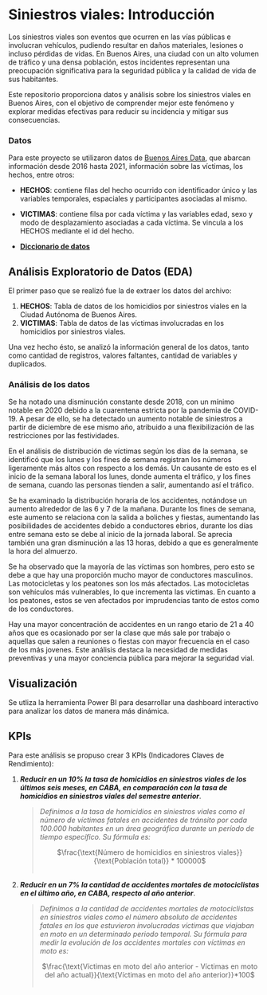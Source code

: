 # **Siniestros viales: Introducción** 

Los siniestros viales son eventos que ocurren en las vías públicas e involucran vehículos, pudiendo resultar en daños materiales, lesiones o incluso pérdidas de vidas. En Buenos Aires, una ciudad con un alto volumen de tráfico y una densa población, estos incidentes representan una preocupación significativa para la seguridad pública y la calidad de vida de sus habitantes.

Este repositorio proporciona datos y análisis sobre los siniestros viales en Buenos Aires, con el objetivo de comprender mejor este fenómeno y explorar medidas efectivas para reducir su incidencia y mitigar sus consecuencias.


### Datos

Para este proyecto se utilizaron datos de [Buenos Aires Data](https://data.buenosaires.gob.ar/dataset/victimas-siniestros-viales), que abarcan información desde 2016 hasta 2021, información sobre las víctimas, los hechos, entre otros:

 * **HECHOS**: contiene filas del hecho ocurrido con identificador único y las variables temporales, espaciales y participantes asociadas al mismo.

 * **VICTIMAS**: contiene filsa por cada víctima y las variables edad, sexo y modo de desplazamiento asociadas a cada víctima. Se vincula a los HECHOS mediante el id del hecho.
 * [**Diccionario de datos**](https://docs.google.com/spreadsheets/d/1Op98U-Hh2a3Q7uuznAzdl4Bf8r8qPr4m/edit#gid=1771770012)

## Análisis Exploratorio de Datos (EDA)

El primer paso que se realizó fue la de extraer los datos del archivo:
1. **HECHOS**: Tabla de datos de los homicidios por siniestros viales en la Ciudad Autónoma de Buenos Aires.
2. **VICTIMAS**: Tabla de datos de las víctimas involucradas en los homicidios por siniestros viales.

Una vez hecho ésto, se analizó la información general de los datos, tanto como cantidad de registros, valores faltantes, cantidad de variables y duplicados.

### Análisis de los datos
Se ha notado una disminución constante desde 2018, con un mínimo notable en 2020 debido a la cuarentena estricta por la pandemia de COVID-19. A pesar de ello, se ha detectado un aumento notable de siniestros a partir de diciembre de ese mismo año, atribuido a una flexibilización de las restricciones por las festividades.

En el análisis de distribución de víctimas según los días de la semana, se identificó que los lunes y los fines de semana registran los números ligeramente más altos con respecto a los demás. Un causante de esto es el inicio de la semana laboral los lunes, donde aumenta el tráfico, y los fines de semana, cuando las personas tienden a salir, aumentando así el tráfico.

Se ha examinado la distribución horaria de los accidentes, notándose un aumento alrededor de las 6 y 7 de la mañana. Durante los fines de semana, este aumento se relaciona con la salida a boliches y fiestas, aumentando las posibilidades de accidentes debido a conductores ebrios, durante los días entre semana esto se debe al inicio de la jornada laboral. Se aprecia también una gran disminución a las 13 horas, debido a que es generalmente la hora del almuerzo.

Se ha observado que la mayoría de las víctimas son hombres, pero esto se debe a que hay una proporción mucho mayor de conductores masculinos. Las motocicletas y los peatones son los más afectados. Las motocicletas son vehículos más vulnerables, lo que incrementa las víctimas. En cuanto a los peatones, estos se ven afectados por imprudencias tanto de estos como de los conductores.

Hay una mayor concentración de accidentes en un rango etario de 21 a 40 años que es ocasionado por ser la clase que más sale por trabajo o aquellas que salen a reuniones o fiestas con mayor frecuencia en el caso de los más jovenes. Este análisis destaca la necesidad de medidas preventivas y una mayor conciencia pública para mejorar la seguridad vial.

## **Visualización**
Se utliza la herramienta Power BI para desarrollar una dashboard interactivo para analizar los datos de manera más dinámica.

## **KPIs**

Para este análisis se propuso crear 3 KPIs (Indicadores Claves de Rendimiento):

1. ***Reducir en un 10% la tasa de homicidios en siniestros viales de los últimos seis meses, en CABA, en comparación con la tasa de homicidios en siniestros viales del semestre anterior***.

    > *Definimos a la tasa de homicidios en siniestros viales como el número de víctimas fatales en accidentes de tránsito por cada 100.000 habitantes en un área geográfica durante un período de tiempo específico. Su fórmula es:* <center>
$\frac{\text{Número de homicidios en siniestros viales}}{\text{Población total}} * 100000$<br><br>
</center >

2. ***Reducir en un 7% la cantidad de accidentes mortales de motociclistas en el último año, en CABA, respecto al año anterior***.

    > *Definimos a la cantidad de accidentes mortales de motociclistas en siniestros viales como el número absoluto de accidentes fatales en los que estuvieron involucradas víctimas que viajaban en moto en un determinado periodo temporal. Su fórmula para medir la evolución de los accidentes mortales con víctimas en moto es:*<center>
$\frac{\text{Víctimas en moto del año anterior - Víctimas en moto del año actual}}{\text{Víctimas en moto del año anterior}}*100$<br>
<br></center>
